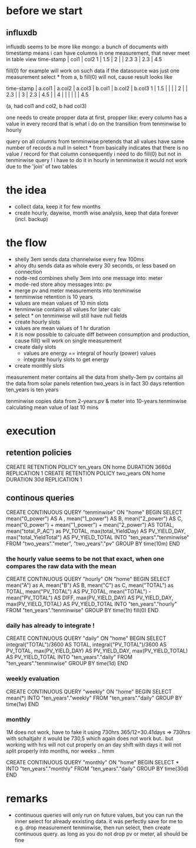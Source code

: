 # before we start
## influxdb
influxdb seems to be more like mongo: a bunch of documents with timestamp
 means i can have columns in one measurement, that never meet in table view
  time-stamp  |  col1  | col2
  1           |   1.5  |
  2           |        |  2.3
  3           |   2.3  |  4.5

fill(0) for example will work on such data if the datasource was just one measurement
select * from a, b fill(0) will not, cause result looks like

 time-stamp  |  a.col1  | a.col2 | a.col3 | b.col1 | b.col2 | b.col3
 1           |   1.5    |        |        |        |
 2           |          |  2.3   |        | 
 3           |   2.3    |  4.5   |        |
 4           |          |        |        |        |        |  4.5
 
  (a, had col1 and col2, b had col3)

one needs to create propper data at first, propper like: every column has a value in every record
that is what i do on the transition from tenminwise to hourly

query on all columns from tenminwise pretends that all values have same number of records
a null in select * from basically indicates that there is no value / record for that column
consequently i need to do fill(0) but not in tenminwise query ! i have to do it in hourly
in tenminwise it would not work due to the 'join' of two tables 

# the idea
- collect data, keep it for few months
- create hourly, daywise, month wise analysis, keep that data forever (incl. backup)

# the flow
- shelly 3em sends data channelwise every few 100ms
- ahoy dtu sends data as whole every 30 seconds, or less based on connection
- node-red combines shelly 3em into one message into: meter
- mode-red store ahoy messages into: pv
- merge pv and meter measurements into tenminwise
 - tenminwise retention is 10 years
 - values are mean values of 10 min slots
 - tenminwise contains all values for later calc 
 - select * on tenminwise will still have null fields
- create hourly slots
 - values are mean values of 1 hr duration
 - it is now possible to calcuate diff between consumption and production, cause fill() will work on single measurement
- create daily slots
  - values are energy == integral of hourly (power) values
  - integrate hourly slots to get energy
- create monthly slots

measurement meter contains all the data from shelly-3em
pv contains all the data from solar panels
retention two_years is in fact 30 days
retention ten_years is ten years

tenminwise copies data from 2-years.pv & meter into 10-years.tenminwise
calculating mean value of last 10 mins 

# execution
## retention policies
CREATE RETENTION POLICY ten_years ON home DURATION 3660d REPLICATION 1
CREATE RETENTION POLICY two_years ON home DURATION 30d REPLICATION 1

## continous queries
CREATE CONTINUOUS QUERY "tenminwise" ON "home" BEGIN SELECT mean("0_power") AS A , mean("1_power") AS B, mean("2_power") AS C,  mean("0_power") + mean("1_power") + mean("2_power") AS TOTAL, mean("total_P_AC") as PV_TOTAL, max(total_YieldDay) AS PV_YIELD_DAY, max("total_YieldTotal") AS PV_YIELD_TOTAL INTO "ten_years"."tenminwise" FROM "two_years"."meter", "two_years"."pv" GROUP BY time(10m) END

### the hourly value seems to be not that exact, when one compares the raw data with the mean
CREATE CONTINUOUS QUERY "hourly" ON "home" BEGIN SELECT mean("A") as A, mean("B") AS B, mean("C") as C, mean("TOTAL") as TOTAL, mean("PV_TOTAL") AS PV_TOTAL, mean("TOTAL") - mean("PV_TOTAL") AS DIFF, max(PV_YIELD_DAY) AS PV_YIELD_DAY, max(PV_YIELD_TOTAL) AS PV_YIELD_TOTAL INTO "ten_years"."hourly" FROM "ten_years"."tenminwise" GROUP BY time(1h) fill(0) END

### daily has already to integrate ! 
CREATE CONTINUOUS QUERY "daily" ON "home" BEGIN SELECT integral("TOTAL")/3600 AS TOTAL, integral("PV_TOTAL")/3600 AS PV_TOTAL, max(PV_YIELD_DAY) AS PV_YIELD_DAY, max(PV_YIELD_TOTAL) AS PV_YIELD_TOTAL INTO "ten_years"."daily" FROM "ten_years"."tenminwise" GROUP BY time(1d) END

### weekly evaluation
CREATE CONTINUOUS QUERY "weekly" ON "home" BEGIN SELECT mean(*) INTO "ten_years"."weekly" FROM "ten_years"."daily" GROUP BY time(1w) END

### monthly
1M does not work, have to fake it using 730hrs
365/12=30.41days => 730hrs with schaltjahr it would be 730,5 which again does not work but..
but working with hrs will not cut properly on an day shift
with days it will not split properly into months, nor weeks .. hmm

CREATE CONTINUOUS QUERY "monthly" ON "home" BEGIN SELECT * INTO "ten_years"."monthly" FROM "ten_years"."daily" GROUP BY time(30d) END

# remarks
- continuous queries will only run on future values, but you can run the inner select for already exxisting data. it was perfectly save for me to e.g. drop measurement tenminwise, then run select, then create continuous query. as long as you do not drop pv or meter, all should be fine

